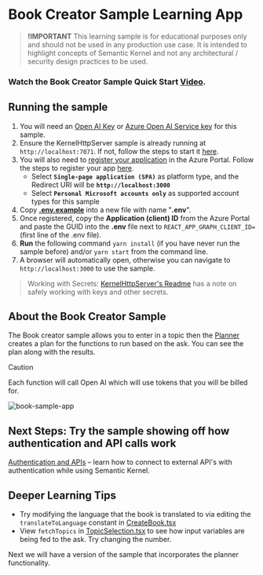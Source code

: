 # Book Creator Sample Learning App

> **!IMPORTANT**
> This learning sample is for educational purposes only and should not be used in any
> production use case. It is intended to highlight concepts of Semantic Kernel and not
> any architectural / security design practices to be used.

### Watch the Book Creator Sample Quick Start [Video](https://aka.ms/SK-Book-Creator).

## Running the sample

1. You will need an [Open AI Key](https://openai.com/api/) or
   [Azure Open AI Service key](https://learn.microsoft.com/azure/cognitive-services/openai/quickstart)
   for this sample.
2. Ensure the KernelHttpServer sample is already running at `http://localhost:7071`. If not, follow the steps
   to start it [here](../../dotnet/KernelHttpServer/README.md).
3. You will also need to
   [register your application](https://learn.microsoft.com/azure/active-directory/develop/quickstart-register-app)
   in the Azure Portal. Follow the steps to register your app
   [here](https://learn.microsoft.com/azure/active-directory/develop/quickstart-register-app).
    - Select **`Single-page application (SPA)`** as platform type, and the Redirect URI will be **`http://localhost:3000`**
    - Select **`Personal Microsoft accounts only`** as supported account types for this sample
4. Copy **[.env.example](.env.example)** into a new file with name "**.env**".
5. Once registered, copy the **Application (client) ID** from the Azure Portal and paste
   the GUID into the **.env** file next to `REACT_APP_GRAPH_CLIENT_ID=` (first line of the .env file).
6. **Run** the following command `yarn install` (if you have never run the sample before)
   and/or `yarn start` from the command line.
7. A browser will automatically open, otherwise you can navigate to `http://localhost:3000` to use the sample.

> Working with Secrets: [KernelHttpServer's Readme](../../dotnet/KernelHttpServer/README.md#Working-with-Secrets) has a note on safely working with keys and other secrets.

## About the Book Creator Sample

The Book creator sample allows you to enter in a topic then the
[Planner](https://aka.ms/sk/concepts/planner)
creates a plan for the functions to run based on the ask. You can see the plan along with the results.

> [!CAUTION]
> Each function will call Open AI which will use tokens that you will be billed for.

![book-sample-app](https://user-images.githubusercontent.com/5111035/219122383-6ee0e015-1251-4951-8a00-2c319ab034ca.gif)

## Next Steps: Try the sample showing off how authentication and API calls work

[Authentication and APIs](../auth-api-webapp-react/README.md) – learn how to connect
to external API's with authentication while using Semantic Kernel.

## Deeper Learning Tips

-   Try modifying the language that the book is translated to via editing
    the `translateToLanguage` constant in [CreateBook.tsx](src/components/CreateBook.tsx)
-   View `fetchTopics` in [TopicSelection.tsx](src/components/TopicSelection.tsx) to see
    how input variables are being fed to the ask. Try changing the number.

Next we will have a version of the sample that incorporates the planner functionality.
